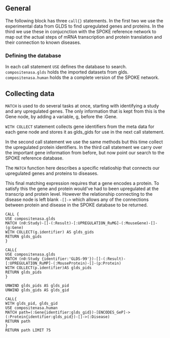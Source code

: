 ## General
The following block has three `call{}` statements. In the first two we use the experimental data from GLDS to find upregulated genes and proteins. In the third we use these in conjucnction with the SPOKE reference network to map out the actual steps of mRNA transcription and protein translation and their connection to known diseases.

### Defining the database
In each call statement `USE` defines the database to search. `compositenasa.glds` holds the imported datasets from glds. `compositenasa.human` holds the a complete version of the SPOKE network.

## Collecting data  
 `MATCH` is used to do several tasks at once, starting with identifying a study and any upregulated genes. The only information that is kept from this is the Gene node, by adding a variable, g, before the :Gene.  

`WITH COLLECT` statement collects gene identifiers from the meta data for each gene node and stores it as glds_gids for use in the next call statement.  

In the second call statement we use the same methods but this time collect the upregulated protein identifiers. In the third call statement we carry over the important gene information from before, but now point our search to the SPOKE reference database.

The `MATCH` function here describes a specific relatioship that connects our upregulated genes and proteins to diseases. 

This final matching expression requires that a gene encodes a protein. To satisfy this the gene and protein would've had to been upregulated at the transcrip and protein level. However the relationship connecting to the disease node is left blank `-[]->` which allows any of the connections between protein and disease in the SPOKE database to be returned. 


```Cypher
CALL {
USE compositenasa.glds
MATCH (n0:Study)-[]-(:Result)-[:UPREGULATION_RuMG]-(:MouseGene)-[]-(g:Gene)
WITH COLLECT(g.identifier) AS glds_gids
RETURN glds_gids
}

CALL{
USE compositenasa.glds 
MATCH (n0:Study {identifier:'GLDS-99'})-[]-(:Result)-[:UPREGULATION_RuMP]-(:MouseProtein)-[]-(p:Protein)
WITH COLLECT(p.identifier)AS glds_pids
RETURN glds_pids
}

UNWIND glds_pids AS glds_pid
UNWIND glds_gids AS glds_gid

CALL{
WITH glds_pid, glds_gid
USE compositenasa.human
MATCH path=(:Gene{identifier:glds_gid})-[ENCODES_GeP]->(:Protein{identifier:glds_pid})-[]->(:Disease)
RETURN path
}
RETURN path LIMIT 75
```